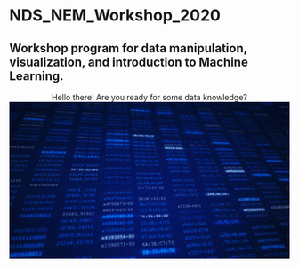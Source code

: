 # NDS_NEM_Workshop_2020
## Workshop program for data manipulation, visualization, and introduction to Machine Learning.

<p align="center">
  Hello there! Are you ready for some data knowledge? 
  <img src="/Images/data.gif" width="700px" >
</p>

